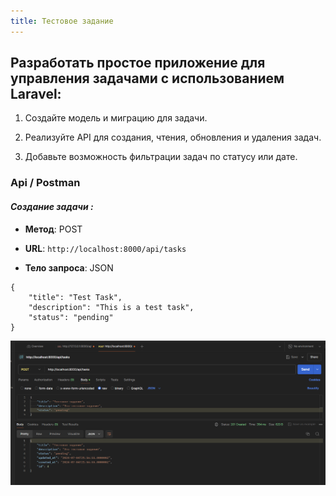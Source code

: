 ```yaml
---
title: Тестовое задание
---
```


## Разработать простое приложение для управления задачами с использованием Laravel:

1. Создайте модель и миграцию для задачи.

2. Реализуйте API для создания, чтения, обновления и удаления задач.

3. Добавьте возможность фильтрации задач по статусу или дате.

### **Api / Postman**

#### *Создание задачи :*

-  **Метод**: POST

-  **URL**: `http://localhost:8000/api/tasks`

-  **Тело запроса**: JSON

```
{
    "title": "Test Task",
    "description": "This is a test task",
    "status": "pending"
}
```

![](./README.png)
